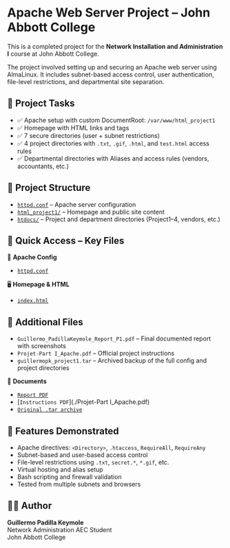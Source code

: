 # Apache Web Server Project – John Abbott College

This is a completed project for the **Network Installation and Administration I** course at John Abbott College.

The project involved setting up and securing an Apache web server using AlmaLinux. It includes subnet-based access control, user authentication, file-level restrictions, and departmental site separation.

## 📁 Project Tasks

- ✅ Apache setup with custom DocumentRoot: `/var/www/html_project1`
- ✅ Homepage with HTML links and tags
- ✅ 7 secure directories (user + subnet restrictions)
- ✅ 4 project directories with `.txt`, `.gif`, `.html`, and `test.html` access rules
- ✅ Departmental directories with Aliases and access rules (vendors, accountants, etc.)

## 📂 Project Structure

- [`httpd.conf`](./httpd.conf) – Apache server configuration
- [`html_project1/`](./html_project1) – Homepage and public site content
- [`htdocs/`](./htdocs) – Project and department directories (Project1–4, vendors, etc.)

## 📎 Quick Access – Key Files

🔧 **Apache Config**
- [`httpd.conf`](./apache-webserver-files_project1/etc/httpd/conf/httpd.conf)

🖥️ **Homepage & HTML**
- [`index.html`](./apache-webserver-files_project1/var/www/html_project1/index.html)

## 📄 Additional Files

- `Guillermo_PadillaKeymole_Report_P1.pdf` – Final documented report with screenshots
- `Projet-Part I_Apache.pdf` – Official project instructions
- `guillermopk_project1.tar` – Archived backup of the full config and project directories

📄 **Documents**
- [`Report PDF`](./Guillermo_PadillaKeymole_Report_P1.pdf)
- [`Instructions PDF`](./Projet-Part I_Apache.pdf)
- [`Original .tar archive`](./guillermopk_project1.tar)

## 🔐 Features Demonstrated

- Apache directives: `<Directory>`, `.htaccess`, `RequireAll`, `RequireAny`
- Subnet-based and user-based access control
- File-level restrictions using `.txt`, `secret.*`, `*.gif`, etc.
- Virtual hosting and alias setup
- Bash scripting and firewall validation
- Tested from multiple subnets and browsers

## 👨‍💻 Author

**Guillermo Padilla Keymole**  
Network Administration AEC Student  
John Abbott College
